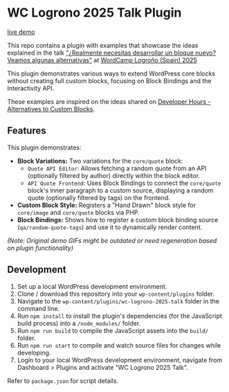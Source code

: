 # WC Logrono 2025 Talk Plugin

[live demo](https://playground.wordpress.net/?mode=seamless#{%22$schema%22:%22https://playground.wordpress.net/blueprint-schema.json%22,%22landingPage%22:%22/wp-admin/%22,%22login%22:true,%22steps%22:[{%22step%22:%22installPlugin%22,%22pluginData%22:{%22resource%22:%22url%22,%22url%22:%22https://github-proxy.com/proxy/?repo=juanma-wp/wc-logrono-2025-talk%22},%22options%22:{%22activate%22:true}}]})

This repo contains a plugin with examples that showcase the ideas explained in the talk ["¿Realmente necesitas desarrollar un bloque nuevo? Veamos algunas alternativas"](https://logrono.wordcamp.org/2025/session/realmente-necesitas-desarrollar-un-bloque-nuevo-veamos-algunas-alternativas/)
at [WordCamp Logroño (Spain) 2025](https://logrono.wordcamp.org/2025)

This plugin demonstrates various ways to extend WordPress core blocks without creating full custom blocks, focusing on Block Bindings and the Interactivity API.

These examples are inspired on the ideas shared on [Developer Hours - Alternatives to Custom Blocks](https://www.meetup.com/es-ES/learn-wordpress-online-workshops/events/301860423/).

## Features

This plugin demonstrates:

- **Block Variations:** Two variations for the `core/quote` block:
  - `Quote API Editor`: Allows fetching a random quote from an API (optionally filtered by author) directly within the block editor.
  - `API Quote Frontend`: Uses Block Bindings to connect the `core/quote` block's inner paragraph to a custom source, displaying a random quote (optionally filtered by tags) on the frontend.
- **Custom Block Style:** Registers a "Hand Drawn" block style for `core/image` and `core/quote` blocks via PHP.
- **Block Bindings:** Shows how to register a custom block binding source (`qa/random-quote-tags`) and use it to dynamically render content.

_(Note: Original demo GIFs might be outdated or need regeneration based on plugin functionality)_

## Development

1.  Set up a local WordPress development environment.
2.  Clone / download this repository into your `wp-content/plugins` folder.
3.  Navigate to the `wp-content/plugins/wc-logrono-2025-talk` folder in the command line.
4.  Run `npm install` to install the plugin's dependencies (for the JavaScript build process) into a `/node_modules/` folder.
5.  Run `npm run build` to compile the JavaScript assets into the `build/` folder.
6.  Run `npm run start` to compile and watch source files for changes while developing.
7.  Login to your local WordPress development environment, navigate from Dashboard > Plugins and activate "WC Logrono 2025 Talk".

Refer to `package.json` for script details.
